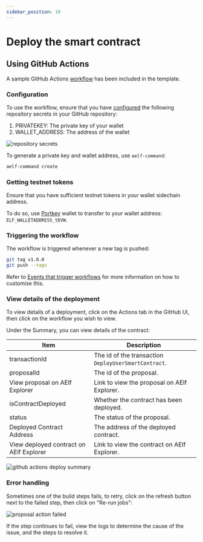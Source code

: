 ```yaml
---
sidebar_position: 10
---
```


# Deploy the smart contract

## Using GitHub Actions

A sample GitHub Actions [workflow](https://github.com/yongenaelf/aelf-devcontainer-template/blob/main/.github/workflows/main.yml) has been included in the template.

### Configuration

To use the workflow, ensure that you have [configured](https://docs.github.com/en/actions/security-guides/using-secrets-in-github-actions#creating-secrets-for-a-repository) the following repository secrets in your GitHub repository:

1. PRIVATEKEY: The private key of your wallet
2. WALLET_ADDRESS: The address of the wallet

![repository secrets](/img/repository-secrets.png)

To generate a private key and wallet address, use `aelf-command`:

```bash
aelf-command create
```

### Getting testnet tokens

Ensure that you have sufficient testnet tokens in your wallet sidechain address.

To do so, use [Portkey](https://portkey.finance) wallet to transfer to your wallet address: `ELF_WALLETADDRESS_tDVW`.

### Triggering the workflow

The workflow is triggered whenever a new tag is pushed:

```bash
git tag v1.0.0
git push --tags
```

Refer to [Events that trigger workflows](https://docs.github.com/en/actions/using-workflows/events-that-trigger-workflows) for more information on how to customise this.

### View details of the deployment

To view details of a deployment, click on the Actions tab in the GitHub UI, then click on the workflow you wish to view.

Under the Summary, you can view details of the contract:

| Item                                    | Description                                          |
| --------------------------------------- | ---------------------------------------------------- |
| transactionId                           | The id of the transaction `DeployUserSmartContract`. |
| proposalId                              | The id of the proposal.                              |
| View proposal on AElf Explorer          | Link to view the proposal on AElf Explorer.          |
| isContractDeployed                      | Whether the contract has been deployed.              |
| status                                  | The status of the proposal.                          |
| Deployed Contract Address               | The address of the deployed contract.                |
| View deployed contract on AElf Explorer | Link to view the contract on AElf Explorer.          |

![github actions deploy summary](/img/github-actions-deploy-summary.png)

### Error handling

Sometimes one of the build steps fails, to retry, click on the refresh button next to the failed step, then click on "Re-run jobs":

![proposal action failed](/img/proposal-action-failed.png)

If the step continues to fail, view the logs to determine the cause of the issue, and the steps to resolve it.
